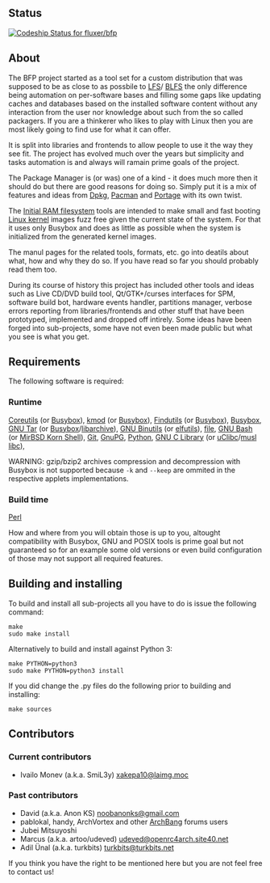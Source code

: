 ## Status

[ ![Codeship Status for fluxer/bfp](https://codeship.com/projects/123e70d0-af99-0132-594f-5edd39caaea8/status?branch=master)](https://codeship.com/projects/69262)

## About

The BFP project started as a tool set for a custom distribution that was
supposed to be as close to as possbile to
[LFS](http://www.linuxfromscratch.org/lfs/)/
[BLFS](http://www.linuxfromscratch.org/blfs/) the only difference being
automation on per-software bases and filling some gaps like updating caches
and databases based on the installed software content without any interaction
from the user nor knowledge about such from the so called packagers. If you are
a thinkerer who likes to play with Linux then you are most likely going to find
use for what it can offer.

It is split into libraries and frontends to allow people to use it the way they
see fit. The project has evolved much over the years but simplicity and tasks
automation is and always will ramain prime goals of the project.

The Package Manager is (or was) one of a kind - it does much more then it
should do but there are good reasons for doing so. Simply put it is a mix of
features and ideas from [Dpkg](https://en.wikipedia.org/wiki/Dpkg),
[Pacman](https://www.archlinux.org/pacman/) and
[Portage](https://wiki.gentoo.org/wiki/Portage) with its own twist.

The [Initial RAM filesystem](https://en.wikipedia.org/wiki/Initramfs) tools are
intended to make small and fast booting [Linux kernel](https://www.kernel.org/)
images fuzz free given the current state of the system. For that it uses only
Busybox and does as little as possible when the system is initialized from the
generated kernel images.

The manul pages for the related tools, formats, etc. go into deatils about what,
how and why they do so. If you have read so far you should probably read them
too.

During its course of history this project has included other tools and ideas
such as Live CD/DVD build tool, Qt/GTK+/curses interfaces for SPM, software
build bot, hardware events handler, partitions manager, verbose errors
reporting from libraries/frontends and other stuff that have been prototyped,
implemented and dropped off intirely. Some ideas have been forged into
sub-projects, some have not even been made public but what you see is what you
get.

## Requirements

The following software is required:

### Runtime

[Coreutils](https://www.gnu.org/software/coreutils/) (or [Busybox](http://www.busybox.net/)),
[kmod](https://www.kernel.org/pub/linux/utils/kernel/kmod/) (or [Busybox](http://www.busybox.net/)),
[Findutils](http://www.gnu.org/software/findutils/) (or [Busybox](http://www.busybox.net/)),
[Busybox](http://www.busybox.net/),
[GNU Tar](https://www.gnu.org/software/tar/) (or [Busybox](http://www.busybox.net/)/[libarchive](http://www.libarchive.org/)),
[GNU Binutils](https://www.gnu.org/software/binutils/) (or [elfutils](https://fedorahosted.org/elfutils/)),
[file](http://darwinsys.com/file/),
[GNU Bash](https://www.gnu.org/software/bash/) (or [MirBSD Korn Shell](https://www.mirbsd.org/mksh.htm)),
[Git](http://git-scm.com/),
[GnuPG](https://www.gnupg.org/),
[Python](https://www.python.org/),
[GNU C Library](http://www.gnu.org/software/libc/) (or [uClibc](http://www.uclibc.org/)/[musl libc](http://www.musl-libc.org/)),

WARNING: gzip/bzip2 archives compression and decompression with Busybox is not
supported because `-k` and `--keep` are ommited in the respective applets
implementations.

### Build time

[Perl](https://www.perl.org/)

How and where from you will obtain those is up to you, altought compatibility
with Busybox, GNU and POSIX tools is prime goal but not guaranteed so for an
example some old versions or even build configuration of those may not support
all required features.

## Building and installing

To build and install all sub-projects all you have to do is issue the following
command:

```
make
sudo make install
```

Alternatively to build and install against Python 3:

```
make PYTHON=python3
sudo make PYTHON=python3 install
```

If you did change the .py files do the following prior to building and
installing:

```
make sources
```

## Contributors

### Current contributors

- Ivailo Monev (a.k.a. SmiL3y) <xakepa10@laimg.moc>

### Past contributors

- David (a.k.a. Anon KS) <noobanonks@gmail.com>
- pablokal, handy, ArchVortex and other [ArchBang](http://www.archbang.org/)
forums users
- Jubei Mitsuyoshi
- Marcus (a.k.a. artoo/udeved) <udeved@openrc4arch.site40.net>
- Adil Ünal (a.k.a. turkbits) <turkbits@turkbits.net>

If you think you have the right to be mentioned here but you are not feel free
to contact us!
